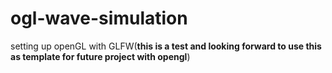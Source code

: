 # ogl-wave-simulation
setting up openGL with GLFW(__this is a test and looking forward to use this as template for future project with opengl__)
